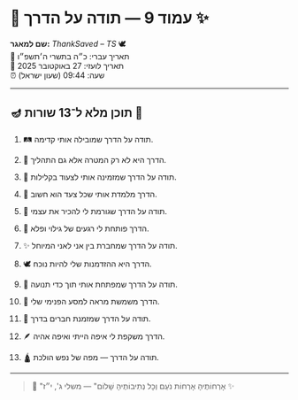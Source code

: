 # 📜 עמוד 9 — תודה על הדרך ✨

**שם למאגר:** _ThankSaved – TS_ 🕊️  
📅 תאריך עברי: כ״ה בתשרי ה׳תשפ״ו  
📅 תאריך לועזי: 27 באוקטובר 2025  
⏰ שעה: 09:44 (שעון ישראל)

---

## 🪔 תוכן מלא ל־13 שורות 📖

1. 🛤️ תודה על הדרך שמובילה אותי קדימה.
    
2. 🧭 הדרך היא לא רק המטרה אלא גם התהליך.
    
3. 🌄 תודה על הדרך שמזמינה אותי לצעוד בקלילות.
    
4. 💫 הדרך מלמדת אותי שכל צעד הוא חשוב.
    
5. 🙏 תודה על הדרך שגורמת לי להכיר את עצמי.
    
6. 🌿 הדרך פותחת לי רגעים של גילוי ופלא.
    
7. ✨ תודה על הדרך שמחברת בין אני לאני המיוחל.
    
8. 🕊️ הדרך היא ההזדמנות שלי להיות נוכח.
    
9. 🔑 תודה על הדרך שמפתחת אותי תוך כדי תנועה.
    
10. 🌈 הדרך משמשת מראה למסע הפנימי שלי.
    
11. 🧳 תודה על הדרך שמזמנת חברים בדרך.
    
12. 🪶 הדרך משקפת לי איפה הייתי ואיפה אהיה.
    
13. 🛕 תודה על הדרך — מפה של נפש הולכת.
    

---

> 📜 "אָרְחוֹתֶיהָ אָרְחוֹת נֹעַם וְכָל נְתִיבוֹתֶיהָ שָׁלוֹם" — משלי ג', י״ז ✨

